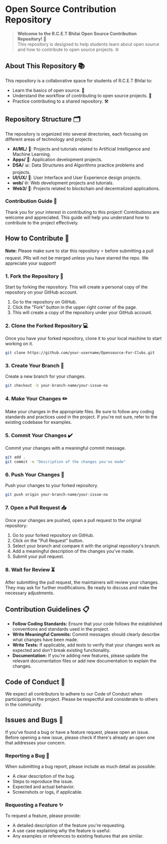 ﻿# Open Source Contribution Repository
> **Welcome to the R.C.E.T Bhilai Open Source Contribution Repository!** 🎉  
> This repository is designed to help students learn about open source and how to contribute to open source projects. 🌐

## About This Repository 📚

This repository is a collaborative space for students of R.C.E.T Bhilai to:

- Learn the basics of open source. 📖
- Understand the workflow of contributing to open source projects. 🔄
- Practice contributing to a shared repository. 🛠️

## Repository Structure 🗂️

The repository is organized into several directories, each focusing on different areas of technology and projects:

- **AI/ML/** 🤖: Projects and tutorials related to Artificial Intelligence and Machine Learning.
- **Apps/** 📱: Application development projects.
- **DSA/** 📊: Data Structures and Algorithms practice problems and projects.
- **UI/UX/** 🎨: User Interface and User Experience design projects.
- **web/** 🌐: Web development projects and tutorials.
- **Web3/** 🔗: Projects related to blockchain and decentralized applications.

### Contribution Guide 🌟

Thank you for your interest in contributing to this project! Contributions are welcome and appreciated. This guide will help you understand how to contribute to the project effectively.

## How to Contribute 🤝

**Note:** Please make sure to star this repository ⭐ before submitting a pull request. PRs will not be merged unless you have starred the repo. We appreciate your support!

### 1. Fork the Repository 🍴

Start by forking the repository. This will create a personal copy of the repository on your GitHub account.

1. Go to the repository on GitHub.
2. Click the "Fork" button in the upper right corner of the page.
3. This will create a copy of the repository under your GitHub account.

### 2. Clone the Forked Repository 💻

Once you have your forked repository, clone it to your local machine to start working on it.

```bash
git clone https://github.com/your-username/Opensource-For-Clubs.git
```

### 3. Create Your Branch 🌳

Create a new branch for your changes.

```bash
git checkout -b your-branch-name/your-issue-no
```

### 4. Make Your Changes ✏️

Make your changes in the appropriate files. Be sure to follow any coding standards and practices used in the project. If you're not sure, refer to the existing codebase for examples.

### 5. Commit Your Changes ✔️

Commit your changes with a meaningful commit message.

```bash
git add .
git commit -m "Description of the changes you've made"
```

### 6. Push Your Changes 🚀

Push your changes to your forked repository.

```bash
git push origin your-branch-name/your-issue-no
```

### 7. Open a Pull Request 📥

Once your changes are pushed, open a pull request to the original repository:

1. Go to your forked repository on GitHub.
2. Click on the "Pull Request" button.
3. Select your branch and compare it with the original repository's branch.
4. Add a meaningful description of the changes you've made.
5. Submit your pull request.

### 8. Wait for Review ⏳

After submitting the pull request, the maintainers will review your changes. They may ask for further modifications. Be ready to discuss and make the necessary adjustments.

## Contribution Guidelines 📋

- **Follow Coding Standards:** Ensure that your code follows the established conventions and standards used in the project.
- **Write Meaningful Commits:** Commit messages should clearly describe what changes have been made.
- **Write Tests:** If applicable, add tests to verify that your changes work as expected and don't break existing functionality.
- **Documentation:** If you're adding new features, please update the relevant documentation files or add new documentation to explain the changes.

## Code of Conduct 🤝

We expect all contributors to adhere to our Code of Conduct when participating in the project. Please be respectful and considerate to others in the community.

## Issues and Bugs 🐞

If you've found a bug or have a feature request, please open an issue. Before opening a new issue, please check if there's already an open one that addresses your concern.

### Reporting a Bug 🐛

When submitting a bug report, please include as much detail as possible:

- A clear description of the bug.
- Steps to reproduce the issue.
- Expected and actual behavior.
- Screenshots or logs, if applicable.

### Requesting a Feature ✨

To request a feature, please provide:

- A detailed description of the feature you're requesting.
- A use case explaining why the feature is useful.
- Any examples or references to existing features that are similar.
